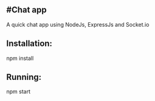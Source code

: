 #Chat app
----

A quick chat app using NodeJs, ExpressJs and Socket.io

Installation:
----

npm install


Running:
----

npm start


